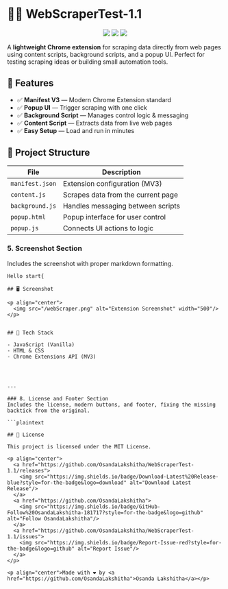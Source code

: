 # 🕵️‍♂️ WebScraperTest-1.1

<p align="center">
  <img src="https://img.shields.io/badge/Version-1.1-blue?style=for-the-badge" />
  <img src="https://img.shields.io/badge/Chrome%20Extension-MV3-brightgreen?style=for-the-badge" />
  <img src="https://img.shields.io/badge/Status-Active-success?style=for-the-badge" />
</p>

A **lightweight Chrome extension** for scraping data directly from web pages using content scripts, background scripts, and a popup UI. Perfect for testing scraping ideas or building small automation tools.

## 🚀 Features

- ✅ **Manifest V3** — Modern Chrome Extension standard
- ✅ **Popup UI** — Trigger scraping with one click
- ✅ **Background Script** — Manages control logic & messaging
- ✅ **Content Script** — Extracts data from live web pages
- ✅ **Easy Setup** — Load and run in minutes


## 📂 Project Structure

| File            | Description                                      |
|-----------------|--------------------------------------------------|
| `manifest.json` | Extension configuration (MV3)                    |
| `content.js`    | Scrapes data from the current page               |
| `background.js` | Handles messaging between scripts                |
| `popup.html`    | Popup interface for user control                 |
| `popup.js`      | Connects UI actions to logic                     |





### 5. Screenshot Section
Includes the screenshot with proper markdown formatting.

```plaintext
Hello start{

## 🖥️ Screenshot

<p align="center">
  <img src="/webScraper.png" alt="Extension Screenshot" width="500"/>
</p>


## 📌 Tech Stack

- JavaScript (Vanilla)
- HTML & CSS
- Chrome Extensions API (MV3)




---

### 8. License and Footer Section
Includes the license, modern buttons, and footer, fixing the missing backtick from the original.

```plaintext

## 📜 License

This project is licensed under the MIT License.

<p align="center">
  <a href="https://github.com/OsandaLakshitha/WebScraperTest-1.1/releases">
    <img src="https://img.shields.io/badge/Download-Latest%20Release-blue?style=for-the-badge&logo=download" alt="Download Latest Release"/>
  </a>
  <a href="https://github.com/OsandaLakshitha">
    <img src="https://img.shields.io/badge/GitHub-Follow%20OsandaLakshitha-181717?style=for-the-badge&logo=github" alt="Follow OsandaLakshitha"/>
  </a>
  <a href="https://github.com/OsandaLakshitha/WebScraperTest-1.1/issues">
    <img src="https://img.shields.io/badge/Report-Issue-red?style=for-the-badge&logo=github" alt="Report Issue"/>
  </a>
</p>

<p align="center">Made with ❤️ by <a href="https://github.com/OsandaLakshitha">Osanda Lakshitha</a></p>


